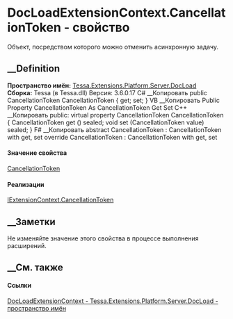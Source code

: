 # DocLoadExtensionContext.CancellationToken - свойство
Объект, посредством которого можно отменить асинхронную задачу.
##  __Definition
 **Пространство имён:**
[Tessa.Extensions.Platform.Server.DocLoad](N_Tessa_Extensions_Platform_Server_DocLoad.htm)  
 **Сборка:** Tessa (в Tessa.dll) Версия: 3.6.0.17
C# __Копировать
     public CancellationToken CancellationToken { get; set; }
VB __Копировать
     Public Property CancellationToken As CancellationToken
    	Get
    	Set
C++ __Копировать
     public:
    virtual property CancellationToken CancellationToken {
    	CancellationToken get () sealed;
    	void set (CancellationToken value) sealed;
    }
F# __Копировать
     abstract CancellationToken : CancellationToken with get, set
    override CancellationToken : CancellationToken with get, set
#### Значение свойства
[CancellationToken](https://learn.microsoft.com/dotnet/api/system.threading.cancellationtoken)
#### Реализации
[IExtensionContext.CancellationToken](P_Tessa_Extensions_IExtensionContext_CancellationToken.htm)  
##  __Заметки
Не изменяйте значение этого свойства в процессе выполнения расширений.
##  __См. также
#### Ссылки
[DocLoadExtensionContext -
](T_Tessa_Extensions_Platform_Server_DocLoad_DocLoadExtensionContext.htm)
[Tessa.Extensions.Platform.Server.DocLoad - пространство
имён](N_Tessa_Extensions_Platform_Server_DocLoad.htm)
